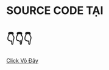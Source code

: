 <h1>
  SOURCE CODE TẠI
</h1>
<h1>👇👇👇</h1>
<P><a href="https://nguyennamtien.online">Click Vô Đây</a></P>
